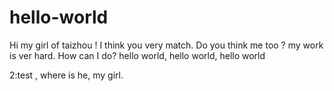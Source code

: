 # hello-world


Hi my girl of taizhou !
  I think you very match. Do you think me too ?
  my work is ver hard. How can I do?
  hello world, hello world, hello world
  
  2:test , where is he, my girl.
